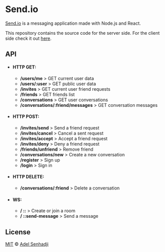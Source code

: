# Send<span>.</span>io

[Send.io](#) is a messaging application made with Node.js and React.

This repository contains the source code for the server side. For the client side check it out [here](https://github.com/adxl/Send.io).

## API

- #### HTTP GET:
	+ **/users/me** > GET current user data
	+ **/users/:user** > GET public user data
	+ **/invites** > GET current user friend requests
	+ **/friends** > GET friends list
	+ **/conversations** > GET user conversations
	+ **/conversations/:friend/messages** > GET conversation messages
	 
- #### HTTP POST:
	+ **/invites/send** > Send a friend request
	+ **/invites/cancel** > Cancel a sent request
	+ **/invites/accept** > Accept a friend request
	+ **/invites/deny** > Deny a friend request
	+ **/friends/unfriend** > Remove friend
	+ **/conversations/new** > Create a new conversation
	+ **/register** > Sign up    
	+ **/login** > Sign in    

- #### HTTP DELETE:
	+ **/conversations/:friend** > Delete a conversation

-	#### WS:
	+ **/ ::** > Create or join a room
	+ **/ ::send-message** > Send a message


## License

[MIT](https://github.com/adxl/Send.io_server/blob/master/LICENSE.md) &copy; [Adel Senhadji](https://github.com/adxl)